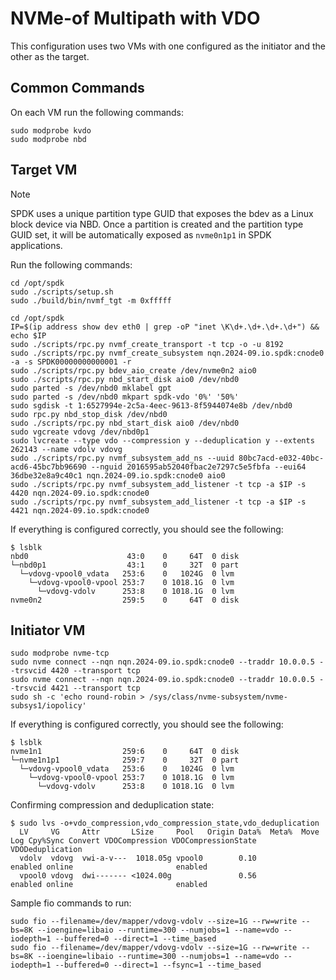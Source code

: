 # NVMe-of Multipath with VDO

This configuration uses two VMs with one configured as the initiator and the other as the target.

## Common Commands

On each VM run the following commands:

```text
sudo modprobe kvdo
sudo modprobe nbd
```

## Target VM

> [!NOTE]
> SPDK uses a unique partition type GUID that exposes the bdev as a Linux block device via NBD.  Once a partition is created and the partition type GUID set, it will be automatically exposed as `nvme0n1p1` in SPDK applications.

Run the following commands:

```text
cd /opt/spdk
sudo ./scripts/setup.sh
sudo ./build/bin/nvmf_tgt -m 0xfffff
```

```text
cd /opt/spdk
IP=$(ip address show dev eth0 | grep -oP "inet \K\d+.\d+.\d+.\d+") && echo $IP
sudo ./scripts/rpc.py nvmf_create_transport -t tcp -o -u 8192
sudo ./scripts/rpc.py nvmf_create_subsystem nqn.2024-09.io.spdk:cnode0 -a -s SPDK00000000000001 -r
sudo ./scripts/rpc.py bdev_aio_create /dev/nvme0n2 aio0
sudo ./scripts/rpc.py nbd_start_disk aio0 /dev/nbd0
sudo parted -s /dev/nbd0 mklabel gpt
sudo parted -s /dev/nbd0 mkpart spdk-vdo '0%' '50%'
sudo sgdisk -t 1:6527994e-2c5a-4eec-9613-8f5944074e8b /dev/nbd0
sudo rpc.py nbd_stop_disk /dev/nbd0
sudo ./scripts/rpc.py nbd_start_disk aio0 /dev/nbd0
sudo vgcreate vdovg /dev/nbd0p1
sudo lvcreate --type vdo --compression y --deduplication y --extents 262143 --name vdolv vdovg
sudo ./scripts/rpc.py nvmf_subsystem_add_ns --uuid 80bc7acd-e032-40bc-acd6-45bc7bb96690 --nguid 2016595ab52040fbac2e7297c5e5fbfa --eui64 36dbe32e8a9c40c1 nqn.2024-09.io.spdk:cnode0 aio0
sudo ./scripts/rpc.py nvmf_subsystem_add_listener -t tcp -a $IP -s 4420 nqn.2024-09.io.spdk:cnode0
sudo ./scripts/rpc.py nvmf_subsystem_add_listener -t tcp -a $IP -s 4421 nqn.2024-09.io.spdk:cnode0
```

If everything is configured correctly, you should see the following:

```text
$ lsblk
nbd0                      43:0    0     64T  0 disk
└─nbd0p1                  43:1    0     32T  0 part
  └─vdovg-vpool0_vdata   253:6    0   1024G  0 lvm
    └─vdovg-vpool0-vpool 253:7    0 1018.1G  0 lvm
      └─vdovg-vdolv      253:8    0 1018.1G  0 lvm
nvme0n2                  259:5    0     64T  0 disk
```

## Initiator VM

```
sudo modprobe nvme-tcp
sudo nvme connect --nqn nqn.2024-09.io.spdk:cnode0 --traddr 10.0.0.5 --trsvcid 4420 --transport tcp
sudo nvme connect --nqn nqn.2024-09.io.spdk:cnode0 --traddr 10.0.0.5 --trsvcid 4421 --transport tcp
sudo sh -c 'echo round-robin > /sys/class/nvme-subsystem/nvme-subsys1/iopolicy'
```

If everything is configured correctly, you should see the following:

```text
$ lsblk
nvme1n1                  259:6    0     64T  0 disk
└─nvme1n1p1              259:7    0     32T  0 part
  └─vdovg-vpool0_vdata   253:6    0   1024G  0 lvm
    └─vdovg-vpool0-vpool 253:7    0 1018.1G  0 lvm
      └─vdovg-vdolv      253:8    0 1018.1G  0 lvm
```

Confirming compression and deduplication state:

```text
$ sudo lvs -o+vdo_compression,vdo_compression_state,vdo_deduplication
  LV     VG     Attr       LSize     Pool   Origin Data%  Meta%  Move Log Cpy%Sync Convert VDOCompression VDOCompressionState VDODeduplication
  vdolv  vdovg  vwi-a-v---  1018.05g vpool0        0.10                                           enabled online                       enabled
  vpool0 vdovg  dwi------- <1024.00g               0.56                                           enabled online                       enabled
```

Sample fio commands to run:

```text
sudo fio --filename=/dev/mapper/vdovg-vdolv --size=1G --rw=write --bs=8K --ioengine=libaio --runtime=300 --numjobs=1 --name=vdo --iodepth=1 --buffered=0 --direct=1 --time_based
sudo fio --filename=/dev/mapper/vdovg-vdolv --size=1G --rw=write --bs=8K --ioengine=libaio --runtime=300 --numjobs=1 --name=vdo --iodepth=1 --buffered=0 --direct=1 --fsync=1 --time_based
```
